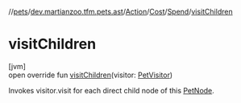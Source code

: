 //[pets](../../../../../index.md)/[dev.martianzoo.tfm.pets.ast](../../../index.md)/[Action](../../index.md)/[Cost](../index.md)/[Spend](index.md)/[visitChildren](visit-children.md)

# visitChildren

[jvm]\
open override fun [visitChildren](visit-children.md)(visitor: [PetVisitor](../../../../dev.martianzoo.tfm.pets/-pet-visitor/index.md))

Invokes visitor.visit for each direct child node of this [PetNode](../../../-pet-node/index.md).
